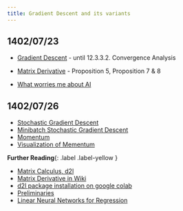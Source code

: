 ```yaml
---
title: Gradient Descent and its variants
---
```


## 1402/07/23

* [Gradient Descent](https://www.d2l.ai/chapter_optimization/gd.html) - until 12.3.3.2. Convergence Analysis
* [Matrix Derivative](https://atmos.washington.edu/~dennis/MatrixCalculus.pdf) - Proposition 5, Proposition 7 & 8

* [What worries me about AI](https://medium.com/@francois.chollet/what-worries-me-about-ai-ed9df072b704)

## 1402/07/26

* [Stochastic Gradient Descent](https://www.d2l.ai/chapter_optimization/sgd.html)
* [Minibatch Stochastic Gradient Descent](https://www.d2l.ai/chapter_optimization/minibatch-sgd.html)
* [Momentum](https://www.d2l.ai/chapter_optimization/momentum.html)
* [Visualization of Mementum](https://milania.de/blog/Introduction_to_neural_network_optimizers_%5Bpart_1%5D_%E2%80%93_momentum_optimization)


**Further Reading**{: .label .label-yellow }

* [Matrix Calculus, d2l](https://www.d2l.ai/chapter_preliminaries/calculus.html) 
* [Matrix Derivative in Wiki](https://en.wikipedia.org/wiki/Matrix_calculus#Layout_conventions)
* [d2l package installation on google colab](https://stackoverflow.com/questions/76248695/d2l-package-installation-on-google-colab)
* [Preliminaries](https://d2l.ai/chapter_preliminaries/index.html)
* [Linear Neural Networks for Regression](https://d2l.ai/chapter_linear-regression/index.html)